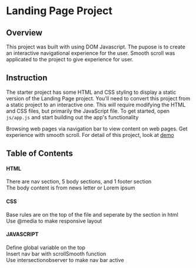 # Landing Page Project

## Overview

This project was built with using DOM Javascript. The pupose is to create an interactive navigational experience for the user. Smooth scroll was applicated to the project to give experience for user.

## Instruction

The starter project has some HTML and CSS styling to display a static version of the Landing Page project. You'll need to convert this project from a static project to an interactive one. This will require modifying the HTML and CSS files, but primarily the JavaScript file. To get started, open `js/app.js` and start building out the app's functionality

Browsing web pages via navigation bar to view content on web pages. Get experience with smooth scroll. For detail of this project, look at [demo](https://hikmanisyariful.github.io/Landing-Page-DOM/)

## Table of Contents

#### HTML

There are nav section, 5 body sections, and 1 footer section  
The body content is from news letter or Lorem ipsum

#### CSS

Base rules are on the top of the file and seperate by the section in html  
Use @media to make responsive layout

#### JAVASCRIPT

Define global variable on the top  
Insert nav bar with scrollSmooth function  
Use intersectionobserver to make nav bar active
